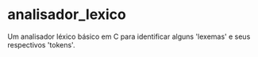 # analisador_lexico
Um analisador léxico básico em C para identificar alguns 'lexemas' e seus respectivos 'tokens'.
